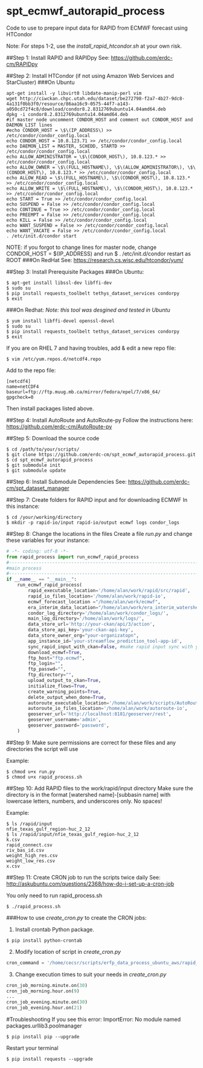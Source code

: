 # spt_ecmwf_autorapid_process
Code to use to prepare input data for RAPID from ECMWF forecast using HTCondor

Note: For steps 1-2, use the *install_rapid_htcondor.sh* at your own risk.

##Step 1: Install RAPID and RAPIDpy
See: https://github.com/erdc-cm/RAPIDpy

##Step 2: Install HTCondor (if not using Amazon Web Services and StarCluster)
###On Ubuntu
```
apt-get install -y libvirt0 libdate-manip-perl vim
wget http://ciwckan.chpc.utah.edu/dataset/be272798-f2a7-4b27-9dc8-4a131f0bb3f0/resource/86aa16c9-0575-44f7-a143-a050cd72f4c8/download/condor8.2.8312769ubuntu14.04amd64.deb
dpkg -i condor8.2.8312769ubuntu14.04amd64.deb
#if master node uncomment CONDOR_HOST and comment out CONDOR_HOST and DAEMON_LIST lines
#echo CONDOR_HOST = \$\(IP_ADDRESS\) >> /etc/condor/condor_config.local
echo CONDOR_HOST = 10.8.123.71 >> /etc/condor/condor_config.local
echo DAEMON_LIST = MASTER, SCHEDD, STARTD >> /etc/condor/condor_config.local
echo ALLOW_ADMINISTRATOR = \$\(CONDOR_HOST\), 10.8.123.* >> /etc/condor/condor_config.local
echo ALLOW_OWNER = \$\(FULL_HOSTNAME\), \$\(ALLOW_ADMINISTRATOR\), \$\(CONDOR_HOST\), 10.8.123.* >> /etc/condor/condor_config.local
echo ALLOW_READ = \$\(FULL_HOSTNAME\), \$\(CONDOR_HOST\), 10.8.123.* >> /etc/condor/condor_config.local
echo ALLOW_WRITE = \$\(FULL_HOSTNAME\), \$\(CONDOR_HOST\), 10.8.123.* >> /etc/condor/condor_config.local
echo START = True >> /etc/condor/condor_config.local
echo SUSPEND = False >> /etc/condor/condor_config.local
echo CONTINUE = True >> /etc/condor/condor_config.local
echo PREEMPT = False >> /etc/condor/condor_config.local
echo KILL = False >> /etc/condor/condor_config.local
echo WANT_SUSPEND = False >> /etc/condor/condor_config.local
echo WANT_VACATE = False >> /etc/condor/condor_config.local
. /etc/init.d/condor start
```
NOTE: if you forgot to change lines for master node, change CONDOR_HOST = $(IP_ADDRESS)
and run $ . /etc/init.d/condor restart as ROOT
###On RedHat
See: https://research.cs.wisc.edu/htcondor/yum/

##Step 3: Install Prerequisite Packages
###On Ubuntu:
```
$ apt-get install libssl-dev libffi-dev
$ sudo su
$ pip install requests_toolbelt tethys_dataset_services condorpy
$ exit
```
###On Redhat:
*Note: this tool was desgined and tested in Ubuntu*
```
$ yum install libffi-devel openssl-devel
$ sudo su
$ pip install requests_toolbelt tethys_dataset_services condorpy
$ exit
```
If you are on RHEL 7 and having troubles, add & edit a new repo file:
```
$ vim /etc/yum.repos.d/netcdf4.repo
```
Add to the repo file:
```
[netcdf4]
name=netCDF4
baseurl=ftp://ftp.muug.mb.ca/mirror/fedora/epel/7/x86_64/
gpgcheck=0
```
Then install packages listed above.

##Step 4: Install AutoRoute and AutoRoute-py
Follow the instructions here: https://github.com/erdc-cm/AutoRoute-py

##Step 5: Download the source code
```
$ cd /path/to/your/scripts/
$ git clone https://github.com/erdc-cm/spt_ecmwf_autorapid_process.git
$ cd spt_ecmwf_autorapid_process
$ git submodule init
$ git submodule update
```
##Step 6: Install Submodule Dependencies
See: https://github.com/erdc-cm/spt_dataset_manager

##Step 7: Create folders for RAPID input and for downloading ECMWF
In this instance:
```
$ cd /your/working/directory
$ mkdir -p rapid-io/input rapid-io/output ecmwf logs condor_logs
```
##Step 8: Change the locations in the files
Create a file *run.py* and change these variables for your instance:
```python
# -*- coding: utf-8 -*-
from rapid_process import run_ecmwf_rapid_process
#------------------------------------------------------------------------------
#main process
#------------------------------------------------------------------------------
if __name__ == "__main__":
    run_ecmwf_rapid_process(
        rapid_executable_location='/home/alan/work/rapid/src/rapid',
        rapid_io_files_location='/home/alan/work/rapid-io',
        ecmwf_forecast_location ="/home/alan/work/ecmwf",
        era_interim_data_location="/home/alan/work/era_interim_watershed",
        condor_log_directory='/home/alan/work/condor_logs/',
        main_log_directory='/home/alan/work/logs/',
        data_store_url='http://your-ckan/api/3/action',
        data_store_api_key='your-ckan-api-key',
        data_store_owner_org="your-organizatopn",
        app_instance_id='your-streamflow_prediction_tool-app-id',
        sync_rapid_input_with_ckan=False, #make rapid input sync with your app
        download_ecmwf=True,
        ftp_host="ftp.ecmwf",
        ftp_login="",
        ftp_passwd="",
        ftp_directory="",
        upload_output_to_ckan=True,
        initialize_flows=True,
        create_warning_points=True,
        delete_output_when_done=True,
        autoroute_executable_location='/home/alan/work/scripts/AutoRouteGDAL/source_code/autoroute',
        autoroute_io_files_location='/home/alan/work/autoroute-io',
        geoserver_url='http://localhost:8181/geoserver/rest',
        geoserver_username='admin',
        geoserver_password='password',
    )


```

##Step 9: Make sure permissions are correct for these files and any directories the script will use

Example:
```
$ chmod u+x run.py
$ chmod u+x rapid_process.sh
```
##Step 10: Add RAPID files to the work/rapid/input directory
Make sure the directory is in the format [watershed name]-[subbasin name]
with lowercase letters, numbers, and underscores only. No spaces!


Example:
```
$ ls /rapid/input
nfie_texas_gulf_region-huc_2_12
$ ls /rapid/input/nfie_texas_gulf_region-huc_2_12
k.csv
rapid_connect.csv
riv_bas_id.csv
weight_high_res.csv
weight_low_res.csv
x.csv
```
##Step 11: Create CRON job to run the scripts twice daily
See: http://askubuntu.com/questions/2368/how-do-i-set-up-a-cron-job

You only need to run rapid_process.sh
```
$ ./rapid_process.sh
```
###How to use *create_cron.py* to create the CRON jobs:

1) Install crontab Python package.
```
$ pip install python-crontab
```
2) Modify location of script in *create_cron.py*
```python
cron_command = '/home/cecsr/scripts/erfp_data_process_ubuntu_aws/rapid_process.sh'
```
3) Change execution times to suit your needs in *create_cron.py*
```python
cron_job_morning.minute.on(30)
cron_job_morning.hour.on(9)
...
cron_job_evening.minute.on(30)
cron_job_evening.hour.on(21)
```

#Troubleshooting
If you see this error:
ImportError: No module named packages.urllib3.poolmanager
```
$ pip install pip --upgrade
```
Restart your terminal
```
$ pip install requests --upgrade
```
